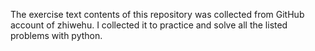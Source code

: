 The exercise text contents of this repository was collected from GitHub account of zhiwehu. I collected it to practice and solve all the listed problems with python.
